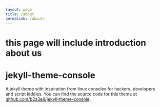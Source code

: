 ```yaml
---
layout: page
title: /about
permalink: /about/
---
```


# this page will include introduction about us

# jekyll-theme-console
A jekyll theme with inspiration from linux consoles for hackers, developers and script kiddies.
You can find the source code for this theme at [github.com/b2a3e8/jekyll-theme-console](https://github.com/b2a3e8/jekyll-theme-console).

